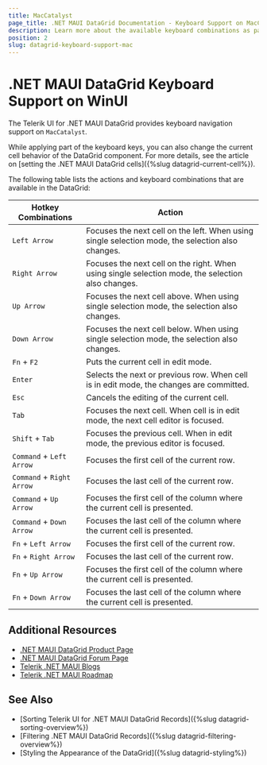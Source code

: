 ```yaml
---
title: MacCatalyst
page_title: .NET MAUI DataGrid Documentation - Keyboard Support on MacCatalyst
description: Learn more about the available keyboard combinations as part of the supported Telerik UI for .NET MAUI DataGrid accessibility standards.
position: 2
slug: datagrid-keyboard-support-mac
---
```


# .NET MAUI DataGrid Keyboard Support on WinUI

The Telerik UI for .NET MAUI DataGrid provides keyboard navigation support on `MacCatalyst`.

While applying part of the keyboard keys, you can also change the current cell behavior of the DataGrid component. For more details, see the article on [setting the .NET MAUI DataGrid cells]({%slug datagrid-current-cell%}).

The following table lists the actions and keyboard combinations that are available in the DataGrid:

| Hotkey Combinations  | Action |
|----------------------|-------------------|
| `Left Arrow` | Focuses the next cell on the left. When using single selection mode, the selection also changes. |
| `Right Arrow` | Focuses the next cell on the right. When using single selection mode, the selection also changes. |
| `Up Arrow` | Focuses the next cell above. When using single selection mode, the selection also changes. |
| `Down Arrow` | Focuses the next cell below. When using single selection mode, the selection also changes. |
| `Fn` + `F2` | Puts the current cell in edit mode. |
| `Enter` | Selects the next or previous row. When cell is in edit mode, the changes are committed. |
| `Esc` | Cancels the editing of the current cell. |
| `Tab` | Focuses the next cell. When cell is in edit mode, the next cell editor is focused. |
| `Shift` + `Tab` | Focuses the previous cell. When in edit mode, the previous editor is focused. |
| `Command` + `Left Arrow` | Focuses the first cell of the current row. |
| `Command` + `Right Arrow` | Focuses the last cell of the current row. |
| `Command` + `Up Arrow` | Focuses the first cell of the column where the current cell is presented. |
| `Command` + `Down Arrow` | Focuses the last cell of the column where the current cell is presented. |
| `Fn` + `Left Arrow` | Focuses the first cell of the current row. |
| `Fn` + `Right Arrow` | Focuses the last cell of the current row. |
| `Fn` + `Up Arrow` | Focuses the first cell of the column where the current cell is presented. |
| `Fn` + `Down Arrow` | Focuses the last cell of the column where the current cell is presented. |

## Additional Resources

- [.NET MAUI DataGrid Product Page](https://www.telerik.com/maui-ui/datagrid)
- [.NET MAUI DataGrid Forum Page](https://www.telerik.com/forums/maui?tagId=1801)
- [Telerik .NET MAUI Blogs](https://www.telerik.com/blogs/mobile-net-maui)
- [Telerik .NET MAUI Roadmap](https://www.telerik.com/support/whats-new/maui-ui/roadmap)

## See Also

- [Sorting Telerik UI for .NET MAUI DataGrid Records]({%slug datagrid-sorting-overview%})
- [Filtering .NET MAUI DataGrid Records]({%slug datagrid-filtering-overview%})
- [Styling the Appearance of the DataGrid]({%slug datagrid-styling%})

